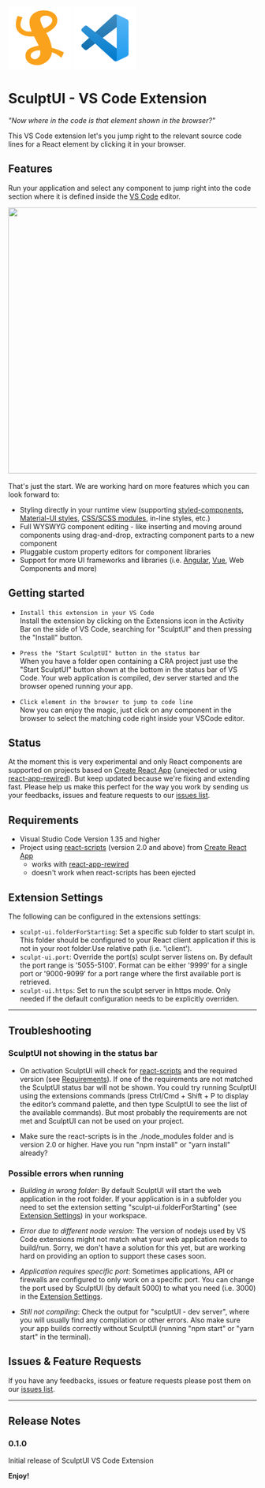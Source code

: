 ![SculptUI Logo](images/sculpt-logo.png)
![VSCode Logo](images/vscode-icon.png)

# SculptUI - VS Code Extension

_"Now where in the code is that element shown in the browser?"_

This VS Code extension let's you jump right to the relevant source code lines for a React element by clicking it in your browser.

## Features

Run your application and select any component to jump right into the code section where it is defined inside the [VS Code](https://code.visualstudio.com/) editor.

<!-- TODO: Gif showing selection of element. -->
<img src="images/SculptUI-vscode-preview.gif" width="810" height="540" alt="">

That's just the start. We are working hard on more features which you can look forward to:

- Styling directly in your runtime view (supporting [styled-components](https://styled-components.com/), [Material-UI styles](https://material-ui.com/styles/basics/), [CSS/SCSS modules](https://create-react-app.dev/docs/adding-a-css-modules-stylesheet), in-line styles, etc.)
- Full WYSWYG component editing - like inserting and moving around components using drag-and-drop, extracting component parts to a new component
- Pluggable custom property editors for component libraries
- Support for more UI frameworks and libraries (i.e. [Angular](https://angular.io/), [Vue](https://vuejs.org/), Web Components and more)

## Getting started

- `Install this extension in your VS Code`<br/>
  Install the extension by clicking on the Extensions icon in the Activity Bar on the side of VS Code, searching for "SculptUI" and then pressing the "Install" button.

- `Press the "Start SculptUI" button in the status bar`<br/>
  When you have a folder open containing a CRA project just use the "Start SculptUI" button shown at the bottom in the status bar of VS Code. Your web application is compiled, dev server started and the browser opened running your app.

- `Click element in the browser to jump to code line`<br/>
  Now you can enjoy the magic, just click on any component in the browser to select the matching code right inside your VSCode editor.

## Status

At the moment this is very experimental and only React components are supported on projects based on [Create React App](https://create-react-app.dev/) (unejected or using [react-app-rewired](https://github.com/timarney/react-app-rewired)). But keep updated because we're fixing and extending fast. Please help us make this perfect for the way you work by sending us your feedbacks, issues and feature requests to our [issues list](https://github.com/sculptui/vscode/issues).

## Requirements

- Visual Studio Code Version 1.35 and higher
- Project using [react-scripts](https://github.com/facebook/create-react-app/tree/master/packages/react-scripts) (version 2.0 and above) from [Create React App](https://github.com/facebook/create-react-app/)
  - works with [react-app-rewired](https://github.com/timarney/react-app-rewired)
  - doesn't work when react-scripts has been ejected

## Extension Settings

The following can be configured in the extensions settings:

- `sculpt-ui.folderForStarting`: Set a specific sub folder to start sculpt in. This folder should be configured to your React client application if this is not in your root folder.Use relative path (i.e. '\\client').
- `sculpt-ui.port`: Override the port(s) sculpt server listens on. By default the port range is '5055-5100'. Format can be either '9999' for a single port or '9000-9099' for a port range where the first available port is retrieved.
- `sculpt-ui.https`: Set to run the sculpt server in https mode. Only needed if the default configuration needs to be explicitly overriden.

___

## Troubleshooting

  ### SculptUI not showing in the status bar
  
  - On activation SculptUI will check for [react-scripts](https://github.com/facebook/create-react-app/tree/master/packages/react-scripts) and the required version (see [Requirements](#requirements)). If one of the requirements are not matched the SculptUI status bar will not be shown. You could try running SculptUI using the extensions commands (press Ctrl/Cmd + Shift + P to display the editor’s command palette, and then type SculptUI to see the list of the available commands). But most probably the requirements are not met and SculptUI can not be used on your project.

  - Make sure the react-scripts is in the ./node_modules folder and is version 2.0 or higher. Have you run "npm install" or "yarn install" already?

  ### Possible errors when running

  - *Building in wrong folder*: By default SculptUI will start the web application in the root folder. If your application is in a subfolder you need to set the extension setting "sculpt-ui.folderForStarting" (see [Extension Settings](#extension-settings)) in your workspace.

  - *Error due to different node version*: The version of nodejs used by VS Code extensions might not match what your web application needs to build/run. Sorry, we don't have a solution for this yet, but are working hard on providing an option to support these cases soon.

  - *Application requires specific port*: Sometimes applications, API or firewalls are configured to only work on a specific port. You can change the port used by SculptUI (by default 5000) to what you need (i.e. 3000) in the [Extension Settings](#extension-settings).

  - *Still not compiling*: Check the output for "sculptUI - dev server", where you will usually find any compilation or other errors. Also make sure your app builds correctly without SculptUI (running "npm start" or "yarn start" in the terminal).

## Issues & Feature Requests

If you have any feedbacks, issues or feature requests please post them on our [issues list](https://github.com/sculptui/vscode/issues).

___

## Release Notes

### 0.1.0

Initial release of SculptUI VS Code Extension

**Enjoy!**
